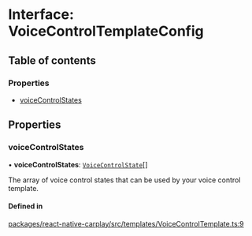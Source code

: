 # Interface: VoiceControlTemplateConfig

## Table of contents

### Properties

- [voiceControlStates](/docs/VoiceControlTemplateConfig.md#voicecontrolstates)

## Properties

### voiceControlStates

• **voiceControlStates**: [`VoiceControlState`](/docs/VoiceControlState.md)[]

The array of voice control states that can be used by your voice control template.

#### Defined in

[packages/react-native-carplay/src/templates/VoiceControlTemplate.ts:9](https://github.com/birkir/react-native-carplay/blob/2f9bd9c/packages/react-native-carplay/src/templates/VoiceControlTemplate.ts#L9)
